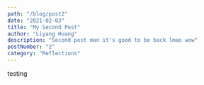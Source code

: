 ```yaml
---
path: "/blog/post2"
date: "2021-02-03"
title: "My Second Post"
author: "Liyang Huang"
description: "Second post man it's good to be back lmao wow"
postNumber: "2"
category: "Reflections"
---
```


testing